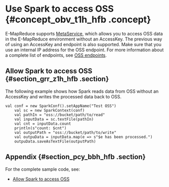 # Use Spark to access OSS {#concept_obv_t1h_hfb .concept}

E-MapReduce supports [MetaService](../DNemapreduce1876943/EN-US_TP_17925.dita#concept_wj5_fpt_1fb), which allows you to access OSS data in the E-MapReduce environment without an AccessKey. The previous way of using an AccessKey and endpoint is also supported. Make sure that you use an internal IP address for the OSS endpoint. For more information about a complete list of endpoints, see [OSS endpoints](../../SP_21/DNOSS11827291/EN-US_TP_4350.dita#concept_zt4_cvy_5db).

## Allow Spark to access OSS {#section_grr_z1h_hfb .section}

The following example shows how Spark reads data from OSS without an AccessKey and writes the processed data back to OSS.

```
val conf = new SparkConf().setAppName("Test OSS")
    val sc = new SparkContext(conf)
    val pathIn = "oss://bucket/path/to/read"
    val inputData = sc.textFile(pathIn)
    val cnt = inputData.count
    println(s"count: $cnt")
    val outputPath = "oss://bucket/path/to/write"
    val outpuData = inputData.map(e => s"$e has been processed.")
    outpuData.saveAsTextFile(outputPath)
```

## Appendix {#section_pcy_bbh_hfb .section}

For the complete sample code, see:

-   [Allow Spark to access OSS](https://github.com/aliyun/aliyun-emapreduce-demo/blob/master/src/main/scala/com/aliyun/emr/example/OSSSample.scala)

